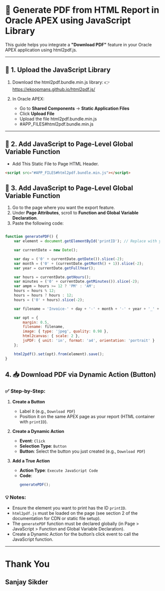 # 📄 Generate PDF from HTML Report in Oracle APEX using JavaScript Library

This guide helps you integrate a **"Download PDF"** feature in your Oracle APEX application using html2pdf.js.

---

## 📁 1. Upload the JavaScript Library

1. Download the html2pdf.bundle.min.js library:
   👉 https://ekoopmans.github.io/html2pdf.js/

3. In Oracle APEX:
   - Go to **Shared Components** → **Static Application Files**
   - Click **Upload File**
   - Upload the file html2pdf.bundle.min.js
   - #APP_FILES#html2pdf.bundle.min.js

---
## 🧠 2. Add JavaScript to Page-Level Global Variable Function

 - Add This Static File to Page HTML Header.
```HTML Header
<script src="#APP_FILES#html2pdf.bundle.min.js"></script>
```

## 🧠 3. Add JavaScript to Page-Level Global Variable Function

1. Go to the page where you want the export feature.
2. Under **Page Attributes**, scroll to **Function and Global Variable Declaration**.
3. Paste the following code:

```javascript

function generatePDF() {
    var element = document.getElementById('printID'); // Replace with your actual container ID

    var currentDate = new Date();

    var day = ('0' + currentDate.getDate()).slice(-2);
    var month = ('0' + (currentDate.getMonth() + 1)).slice(-2);
    var year = currentDate.getFullYear();

    var hours = currentDate.getHours();
    var minutes = ('0' + currentDate.getMinutes()).slice(-2);
    var ampm = hours >= 12 ? 'PM' : 'AM';
    hours = hours % 12;
    hours = hours ? hours : 12;
    hours = ('0' + hours).slice(-2);

    var filename = 'Invoice-' + day + '-' + month + '-' + year + '_' + hours + '-' + minutes + ampm + '.pdf';

    var opt = {
        margin: 0.5,
        filename: filename,
        image: { type: 'jpeg', quality: 0.98 },
        html2canvas: { scale: 2 },
        jsPDF: { unit: 'in', format: 'a4', orientation: 'portrait' }
    };

    html2pdf().set(opt).from(element).save();
}

```

## 4. 📥 Download PDF via Dynamic Action (Button)

### ✅ Step-by-Step:

1. **Create a Button**
   - Label it (e.g., `Download PDF`)
   - Position it on the same APEX page as your report (HTML container with `printID`).

2. **Create a Dynamic Action**
   - **Event**: `Click`
   - **Selection Type**: `Button`
   - **Button**: Select the button you just created (e.g., `Download PDF`)

3. **Add a True Action**
   - **Action Type**: `Execute JavaScript Code`
   - **Code**:
     ```javascript
     generatePDF();
     ```

### 💡 Notes:
- Ensure the element you want to print has the ID `printID`.
- `html2pdf.js` must be loaded on the page (see section 2 of the documentation for CDN or static file setup).
- The `generatePDF` function must be declared globally (in Page > JavaScript > Function and Global Variable Declaration).
- Create a Dynamic Action for the button’s click event to call the JavaScript function.

---


# Thank You
## Sanjay Sikder
